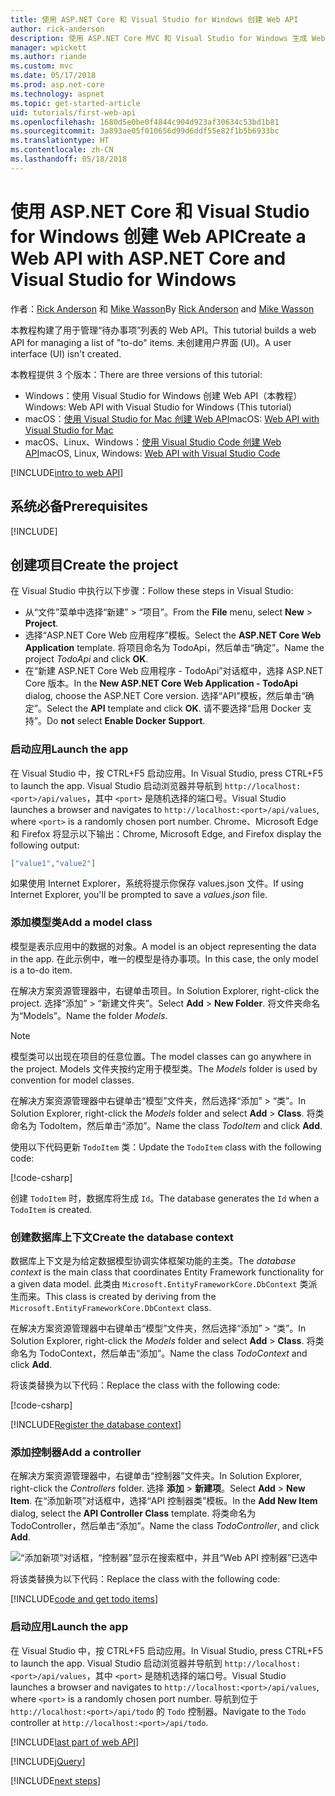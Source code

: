 ```yaml
---
title: 使用 ASP.NET Core 和 Visual Studio for Windows 创建 Web API
author: rick-anderson
description: 使用 ASP.NET Core MVC 和 Visual Studio for Windows 生成 Web API
manager: wpickett
ms.author: riande
ms.custom: mvc
ms.date: 05/17/2018
ms.prod: asp.net-core
ms.technology: aspnet
ms.topic: get-started-article
uid: tutorials/first-web-api
ms.openlocfilehash: 1680d5e0be0f4844c904d923af30634c53bd1b81
ms.sourcegitcommit: 3a893ae05f010656d99d6ddf55e82f1b5b6933bc
ms.translationtype: HT
ms.contentlocale: zh-CN
ms.lasthandoff: 05/18/2018
---
```

# <a name="create-a-web-api-with-aspnet-core-and-visual-studio-for-windows"></a><span data-ttu-id="4b2a2-103">使用 ASP.NET Core 和 Visual Studio for Windows 创建 Web API</span><span class="sxs-lookup"><span data-stu-id="4b2a2-103">Create a Web API with ASP.NET Core and Visual Studio for Windows</span></span>

<span data-ttu-id="4b2a2-104">作者：[Rick Anderson](https://twitter.com/RickAndMSFT) 和 [Mike Wasson](https://github.com/mikewasson)</span><span class="sxs-lookup"><span data-stu-id="4b2a2-104">By [Rick Anderson](https://twitter.com/RickAndMSFT) and [Mike Wasson](https://github.com/mikewasson)</span></span>

<span data-ttu-id="4b2a2-105">本教程构建了用于管理“待办事项”列表的 Web API。</span><span class="sxs-lookup"><span data-stu-id="4b2a2-105">This tutorial builds a web API for managing a list of "to-do" items.</span></span> <span data-ttu-id="4b2a2-106">未创建用户界面 (UI)。</span><span class="sxs-lookup"><span data-stu-id="4b2a2-106">A user interface (UI) isn't created.</span></span>

<span data-ttu-id="4b2a2-107">本教程提供 3 个版本：</span><span class="sxs-lookup"><span data-stu-id="4b2a2-107">There are three versions of this tutorial:</span></span>

* <span data-ttu-id="4b2a2-108">Windows：使用 Visual Studio for Windows 创建 Web API（本教程）</span><span class="sxs-lookup"><span data-stu-id="4b2a2-108">Windows: Web API with Visual Studio for Windows (This tutorial)</span></span>
* <span data-ttu-id="4b2a2-109">macOS：[使用 Visual Studio for Mac 创建 Web API](xref:tutorials/first-web-api-mac)</span><span class="sxs-lookup"><span data-stu-id="4b2a2-109">macOS: [Web API with Visual Studio for Mac](xref:tutorials/first-web-api-mac)</span></span>
* <span data-ttu-id="4b2a2-110">macOS、Linux、Windows：[使用 Visual Studio Code 创建 Web API](xref:tutorials/web-api-vsc)</span><span class="sxs-lookup"><span data-stu-id="4b2a2-110">macOS, Linux, Windows: [Web API with Visual Studio Code](xref:tutorials/web-api-vsc)</span></span>

<!-- WARNING: The code AND images in this doc are used by uid: tutorials/web-api-vsc, tutorials/first-web-api-mac and tutorials/first-web-api. If you change any code/images in this tutorial, update uid: tutorials/web-api-vsc -->

[!INCLUDE[intro to web API](../includes/webApi/intro.md)]

## <a name="prerequisites"></a><span data-ttu-id="4b2a2-111">系统必备</span><span class="sxs-lookup"><span data-stu-id="4b2a2-111">Prerequisites</span></span>

[!INCLUDE[](~/includes/net-core-prereqs-windows.md)]

## <a name="create-the-project"></a><span data-ttu-id="4b2a2-112">创建项目</span><span class="sxs-lookup"><span data-stu-id="4b2a2-112">Create the project</span></span>

<span data-ttu-id="4b2a2-113">在 Visual Studio 中执行以下步骤：</span><span class="sxs-lookup"><span data-stu-id="4b2a2-113">Follow these steps in Visual Studio:</span></span>

* <span data-ttu-id="4b2a2-114">从“文件”菜单中选择“新建” > “项目”。</span><span class="sxs-lookup"><span data-stu-id="4b2a2-114">From the **File** menu, select **New** > **Project**.</span></span>
* <span data-ttu-id="4b2a2-115">选择“ASP.NET Core Web 应用程序”模板。</span><span class="sxs-lookup"><span data-stu-id="4b2a2-115">Select the **ASP.NET Core Web Application** template.</span></span> <span data-ttu-id="4b2a2-116">将项目命名为 TodoApi，然后单击“确定”。</span><span class="sxs-lookup"><span data-stu-id="4b2a2-116">Name the project *TodoApi* and click **OK**.</span></span>
* <span data-ttu-id="4b2a2-117">在“新建 ASP.NET Core Web 应用程序 - TodoApi”对话框中，选择 ASP.NET Core 版本。</span><span class="sxs-lookup"><span data-stu-id="4b2a2-117">In the **New ASP.NET Core Web Application - TodoApi** dialog, choose the ASP.NET Core version.</span></span> <span data-ttu-id="4b2a2-118">选择“API”模板，然后单击“确定”。</span><span class="sxs-lookup"><span data-stu-id="4b2a2-118">Select the **API** template and click **OK**.</span></span> <span data-ttu-id="4b2a2-119">请不要选择“启用 Docker 支持”。</span><span class="sxs-lookup"><span data-stu-id="4b2a2-119">Do **not** select **Enable Docker Support**.</span></span>

### <a name="launch-the-app"></a><span data-ttu-id="4b2a2-120">启动应用</span><span class="sxs-lookup"><span data-stu-id="4b2a2-120">Launch the app</span></span>

<span data-ttu-id="4b2a2-121">在 Visual Studio 中，按 CTRL+F5 启动应用。</span><span class="sxs-lookup"><span data-stu-id="4b2a2-121">In Visual Studio, press CTRL+F5 to launch the app.</span></span> <span data-ttu-id="4b2a2-122">Visual Studio 启动浏览器并导航到 `http://localhost:<port>/api/values`，其中 `<port>` 是随机选择的端口号。</span><span class="sxs-lookup"><span data-stu-id="4b2a2-122">Visual Studio launches a browser and navigates to `http://localhost:<port>/api/values`, where `<port>` is a randomly chosen port number.</span></span> <span data-ttu-id="4b2a2-123">Chrome、Microsoft Edge 和 Firefox 将显示以下输出：</span><span class="sxs-lookup"><span data-stu-id="4b2a2-123">Chrome, Microsoft Edge, and Firefox display the following output:</span></span>

```json
["value1","value2"]
```

<span data-ttu-id="4b2a2-124">如果使用 Internet Explorer，系统将提示你保存 values.json 文件。</span><span class="sxs-lookup"><span data-stu-id="4b2a2-124">If using Internet Explorer, you'll be prompted to save a *values.json* file.</span></span>

### <a name="add-a-model-class"></a><span data-ttu-id="4b2a2-125">添加模型类</span><span class="sxs-lookup"><span data-stu-id="4b2a2-125">Add a model class</span></span>

<span data-ttu-id="4b2a2-126">模型是表示应用中的数据的对象。</span><span class="sxs-lookup"><span data-stu-id="4b2a2-126">A model is an object representing the data in the app.</span></span> <span data-ttu-id="4b2a2-127">在此示例中，唯一的模型是待办事项。</span><span class="sxs-lookup"><span data-stu-id="4b2a2-127">In this case, the only model is a to-do item.</span></span>

<span data-ttu-id="4b2a2-128">在解决方案资源管理器中，右键单击项目。</span><span class="sxs-lookup"><span data-stu-id="4b2a2-128">In Solution Explorer, right-click the project.</span></span> <span data-ttu-id="4b2a2-129">选择“添加” > “新建文件夹”。</span><span class="sxs-lookup"><span data-stu-id="4b2a2-129">Select **Add** > **New Folder**.</span></span> <span data-ttu-id="4b2a2-130">将文件夹命名为“Models”。</span><span class="sxs-lookup"><span data-stu-id="4b2a2-130">Name the folder *Models*.</span></span>

> [!NOTE]
> <span data-ttu-id="4b2a2-131">模型类可以出现在项目的任意位置。</span><span class="sxs-lookup"><span data-stu-id="4b2a2-131">The model classes can go anywhere in the project.</span></span> <span data-ttu-id="4b2a2-132">Models 文件夹按约定用于模型类。</span><span class="sxs-lookup"><span data-stu-id="4b2a2-132">The *Models* folder is used by convention for model classes.</span></span>

<span data-ttu-id="4b2a2-133">在解决方案资源管理器中右键单击“模型”文件夹，然后选择“添加” > “类”。</span><span class="sxs-lookup"><span data-stu-id="4b2a2-133">In Solution Explorer, right-click the *Models* folder and select **Add** > **Class**.</span></span> <span data-ttu-id="4b2a2-134">将类命名为 TodoItem，然后单击“添加”。</span><span class="sxs-lookup"><span data-stu-id="4b2a2-134">Name the class *TodoItem* and click **Add**.</span></span>

<span data-ttu-id="4b2a2-135">使用以下代码更新 `TodoItem` 类：</span><span class="sxs-lookup"><span data-stu-id="4b2a2-135">Update the `TodoItem` class with the following code:</span></span>

[!code-csharp[](first-web-api/samples/2.0/TodoApi/Models/TodoItem.cs)]

<span data-ttu-id="4b2a2-136">创建 `TodoItem` 时，数据库将生成 `Id`。</span><span class="sxs-lookup"><span data-stu-id="4b2a2-136">The database generates the `Id` when a `TodoItem` is created.</span></span>

### <a name="create-the-database-context"></a><span data-ttu-id="4b2a2-137">创建数据库上下文</span><span class="sxs-lookup"><span data-stu-id="4b2a2-137">Create the database context</span></span>

<span data-ttu-id="4b2a2-138">数据库上下文是为给定数据模型协调实体框架功能的主类。</span><span class="sxs-lookup"><span data-stu-id="4b2a2-138">The *database context* is the main class that coordinates Entity Framework functionality for a given data model.</span></span> <span data-ttu-id="4b2a2-139">此类由 `Microsoft.EntityFrameworkCore.DbContext` 类派生而来。</span><span class="sxs-lookup"><span data-stu-id="4b2a2-139">This class is created by deriving from the `Microsoft.EntityFrameworkCore.DbContext` class.</span></span>

<span data-ttu-id="4b2a2-140">在解决方案资源管理器中右键单击“模型”文件夹，然后选择“添加” > “类”。</span><span class="sxs-lookup"><span data-stu-id="4b2a2-140">In Solution Explorer, right-click the *Models* folder and select **Add** > **Class**.</span></span> <span data-ttu-id="4b2a2-141">将类命名为 TodoContext，然后单击“添加”。</span><span class="sxs-lookup"><span data-stu-id="4b2a2-141">Name the class *TodoContext* and click **Add**.</span></span>

<span data-ttu-id="4b2a2-142">将该类替换为以下代码：</span><span class="sxs-lookup"><span data-stu-id="4b2a2-142">Replace the class with the following code:</span></span>

[!code-csharp[](first-web-api/samples/2.0/TodoApi/Models/TodoContext.cs)]

[!INCLUDE[Register the database context](../includes/webApi/register_dbContext.md)]

### <a name="add-a-controller"></a><span data-ttu-id="4b2a2-143">添加控制器</span><span class="sxs-lookup"><span data-stu-id="4b2a2-143">Add a controller</span></span>

<span data-ttu-id="4b2a2-144">在解决方案资源管理器中，右键单击“控制器”文件夹。</span><span class="sxs-lookup"><span data-stu-id="4b2a2-144">In Solution Explorer, right-click the *Controllers* folder.</span></span> <span data-ttu-id="4b2a2-145">选择 **添加** > **新建项**。</span><span class="sxs-lookup"><span data-stu-id="4b2a2-145">Select **Add** > **New Item**.</span></span> <span data-ttu-id="4b2a2-146">在“添加新项”对话框中，选择“API 控制器类”模板。</span><span class="sxs-lookup"><span data-stu-id="4b2a2-146">In the **Add New Item** dialog, select the **API Controller Class** template.</span></span> <span data-ttu-id="4b2a2-147">将类命名为 TodoController，然后单击“添加”。</span><span class="sxs-lookup"><span data-stu-id="4b2a2-147">Name the class *TodoController*, and click **Add**.</span></span>

![“添加新项”对话框，“控制器”显示在搜索框中，并且“Web API 控制器”已选中](first-web-api/_static/new_controller.png)

<span data-ttu-id="4b2a2-149">将该类替换为以下代码：</span><span class="sxs-lookup"><span data-stu-id="4b2a2-149">Replace the class with the following code:</span></span>

[!INCLUDE[code and get todo items](../includes/webApi/getTodoItems.md)]

### <a name="launch-the-app"></a><span data-ttu-id="4b2a2-150">启动应用</span><span class="sxs-lookup"><span data-stu-id="4b2a2-150">Launch the app</span></span>

<span data-ttu-id="4b2a2-151">在 Visual Studio 中，按 CTRL+F5 启动应用。</span><span class="sxs-lookup"><span data-stu-id="4b2a2-151">In Visual Studio, press CTRL+F5 to launch the app.</span></span> <span data-ttu-id="4b2a2-152">Visual Studio 启动浏览器并导航到 `http://localhost:<port>/api/values`，其中 `<port>` 是随机选择的端口号。</span><span class="sxs-lookup"><span data-stu-id="4b2a2-152">Visual Studio launches a browser and navigates to `http://localhost:<port>/api/values`, where `<port>` is a randomly chosen port number.</span></span> <span data-ttu-id="4b2a2-153">导航到位于 `http://localhost:<port>/api/todo` 的 `Todo` 控制器。</span><span class="sxs-lookup"><span data-stu-id="4b2a2-153">Navigate to the `Todo` controller at `http://localhost:<port>/api/todo`.</span></span>

[!INCLUDE[last part of web API](../includes/webApi/end.md)]

[!INCLUDE[jQuery](../includes/webApi/add-jquery.md)]

[!INCLUDE[next steps](../includes/webApi/next.md)]
